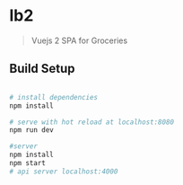 # lb2

> Vuejs 2 SPA for Groceries


## Build Setup

``` bash

# install dependencies
npm install

# serve with hot reload at localhost:8080
npm run dev

#server
npm install
npm start
# api server localhost:4000









